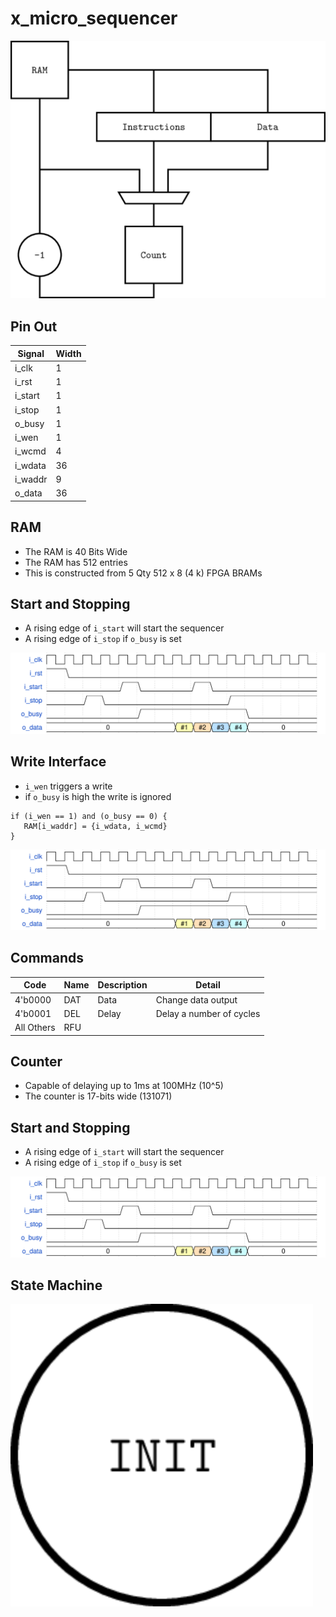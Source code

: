 # x_micro_sequencer


![x_micro_sequencer](images/x_micro_sequencer.svg "x_micro_sequencer")

## Pin Out

| Signal      | Width       |
| ----------- | ----------- |
| i_clk       | 1           |
| i_rst       | 1           |
| i_start     | 1           |
| i_stop      | 1           |
| o_busy      | 1           |
| i_wen       | 1           |
| i_wcmd      | 4           |
| i_wdata     | 36          |
| i_waddr     | 9           |
| o_data      | 36          |

## RAM

- The RAM is 40 Bits Wide
- The RAM has 512 entries
- This is constructed from 5 Qty 512 x 8 (4 k) FPGA BRAMs

## Start and Stopping

- A rising edge of `i_start` will start the sequencer
- A rising edge of `i_stop` if `o_busy` is set

![x_micro_sequencer_start_stop](images/x_micro_sequencer_start_stop.svg "x_micro_sequencer_start_stop")


## Write Interface

 - `i_wen` triggers a write
 - if `o_busy` is high the write is ignored

```
if (i_wen == 1) and (o_busy == 0) {
   RAM[i_waddr] = {i_wdata, i_wcmd}
}
```

![x_micro_sequencer_wen](images/x_micro_sequencer_wen.svg "x_micro_sequencer_wen")


## Commands

| Code       | Name | Description | Detail                   |
| ---------- | ---- | ----------- | ------------------------ |
| 4'b0000    | DAT  | Data        | Change data output       |
| 4'b0001    | DEL  | Delay       | Delay a number of cycles |
| All Others | RFU  |             |                          |


## Counter
  
- Capable of delaying up to 1ms at 100MHz (10^5) 
- The counter is 17-bits wide (131071) 

## Start and Stopping

- A rising edge of `i_start` will start the sequencer
- A rising edge of `i_stop` if `o_busy` is set

![x_micro_sequencer_start_stop](images/x_micro_sequencer_start_stop.svg "x_micro_sequencer_start_stop")


## State Machine

![x_micro_sequencer_sm](images/x_micro_sequencer_sm.svg "x_micro_sequencer")


